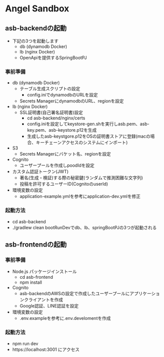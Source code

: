 # Angel Sandbox

## asb-backendの起動
 - 下記の3つを起動します
   - db (dynamodb Docker)
   - lb (nginx Docker)
   - OpenApiを提供するSpringBootPJ

### 事前準備
 - db (dynamodb Docker)
   - テーブル生成スクリプトの設定
     - config.iniでdynamodbのURLを設定
   - Secrets ManagerにdynamodbのURL、regionを設定
 - lb (nginx Docker)
   - SSL証明書(自己署名証明書)設定
     - cd asb-backend/nginx/certs
     - config.iniを設定してkeystore-gen.shを実行しasb.pem、asb-key.pem、asb-keystore.p12を生成
     - 生成したasb-keystgore.p12をOSの証明書ストアに登録(macの場合、キーチェーンアクセスのシステムにインポート)
 - S3
   - Secrets Managerにバケット名、regionを設定
 - Cognito
   - ユーザープールを作成しpoodIdを設定
 - カスタム認証トークン(JWT)
   - 著名(生成・検証)する際の秘密鍵(ランダムで推測困難な文字列)
   - 投稿を許可するユーザーID(CognitoのuserId)
 - 環境変数の設定
   - application-example.ymlを参考にapplication-dev.ymlを修正

### 起動方法
 - cd asb-backend
 - ./gradlew clean bootRunDevでdb、lb、springBootPJの3つが起動される

## asb-frontendの起動

### 事前準備
 - Node.js パッケージインストール
   - cd asb-frontend
   - npm install
 - Cognito 
   - asb-backendのAWSの設定で作成したユーザープールにアプリケーションクライアントを作成
   - Google認証、LINE認証を設定
 - 環境変数の設定
   - .env.exampleを参考に.env.develomentを作成

### 起動方法
 - npm run dev
 - https://localhost:3001 にアクセス
